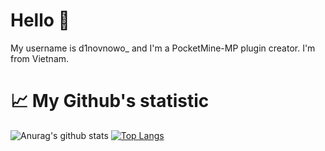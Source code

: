 # Hello 👋
My username is d1novnowo_ and I'm a PocketMine-MP plugin creator. I'm from Vietnam.
# 📈 My Github's statistic
![Anurag's github stats](https://github-readme-stats.vercel.app/api?username=DinoDuckVN&show_icons=true&theme=tokyonight)
[![Top Langs](https://github-readme-stats.vercel.app/api/top-langs/?username=DinoDuckVN&theme=tokyonight)](https://github.com/anuraghazra/github-readme-stats)
